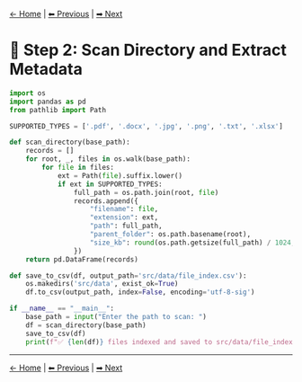 [← Home](./index.md) | [⬅ Previous](./1_setup_llm.md) | [➡ Next](./3_tag_files.md)

# 📂 Step 2: Scan Directory and Extract Metadata

```python
import os
import pandas as pd
from pathlib import Path

SUPPORTED_TYPES = ['.pdf', '.docx', '.jpg', '.png', '.txt', '.xlsx']

def scan_directory(base_path):
    records = []
    for root, _, files in os.walk(base_path):
        for file in files:
            ext = Path(file).suffix.lower()
            if ext in SUPPORTED_TYPES:
                full_path = os.path.join(root, file)
                records.append({
                    "filename": file,
                    "extension": ext,
                    "path": full_path,
                    "parent_folder": os.path.basename(root),
                    "size_kb": round(os.path.getsize(full_path) / 1024, 2)
                })
    return pd.DataFrame(records)

def save_to_csv(df, output_path='src/data/file_index.csv'):
    os.makedirs('src/data', exist_ok=True)
    df.to_csv(output_path, index=False, encoding='utf-8-sig')

if __name__ == "__main__":
    base_path = input("Enter the path to scan: ")
    df = scan_directory(base_path)
    save_to_csv(df)
    print(f"✅ {len(df)} files indexed and saved to src/data/file_index.csv")
```

---
[← Home](./index.md) | [⬅ Previous](./1_setup_llm.md) | [➡ Next](./3_tag_files.md)
